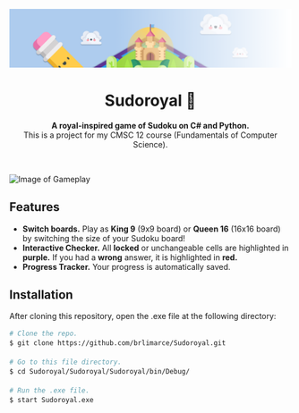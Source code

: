 <!-- Banner -->
![Image of Banner](readme/banner.png)
<!-- End of Banner -->

<!-- Heading -->
<h1 align="center"><b>Sudoroyal 👑</b></h1>
<p align="center"><b>A royal-inspired game of Sudoku on C# and Python.</b><br>This is a project for my CMSC 12 course (Fundamentals of Computer Science).</p> <br>

![Image of Gameplay](readme/gameplay.gif) <br>
<!-- End of Heading -->

<!-- Features -->
## **Features**
- **Switch boards.** Play as **King 9** (9x9 board) or **Queen 16** (16x16 board) by switching the size of your Sudoku board!
- **Interactive Checker.** All **locked** or unchangeable cells are highlighted in **purple.** If you had a **wrong** answer, it is highlighted in **red.**
- **Progress Tracker.** Your progress is automatically saved.
<!-- End of Features -->

<!-- Installation -->
## **Installation**
After cloning this repository, open the .exe file at the following directory:

```bash
# Clone the repo.
$ git clone https://github.com/brlimarce/Sudoroyal.git

# Go to this file directory.
$ cd Sudoroyal/Sudoroyal/Sudoroyal/bin/Debug/

# Run the .exe file.
$ start Sudoroyal.exe
```
<!-- End of Installation -->